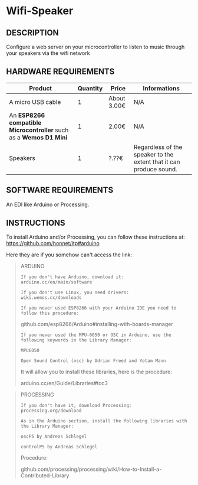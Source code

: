 # Wifi-Speaker
## DESCRIPTION
Configure a web server on your microcontroller to listen to music through your speakers via the wifi network


## HARDWARE REQUIREMENTS
Product | Quantity | Price | Informations
------- | -------- | ----- | ------------
A micro USB cable | 1 | About 3.00€ | N/A
An **ESP8266 compatible Microcontroller** such as a **Wemos D1 Mini** | 1 | 2.00€ | N/A
Speakers | 1 | ?.??€ | Regardless of the speaker to the extent that it can produce sound.


## SOFTWARE REQUIREMENTS
An EDI like Arduino or Processing.


## INSTRUCTIONS
To install Arduino and/or Processing, you can follow these instructions at: https://github.com/honnet/itp#arduino

Here they are if you somehow can't access the link:

> ARDUINO
> 
>     If you don't have Arduino, download it: arduino.cc/en/main/software
> 
>     If you don't use Linux, you need drivers: wiki.wemos.cc/downloads
> 
>     If you never used ESP8266 with your Arduino IDE you need to follow this procedure:
> 
> github.com/esp8266/Arduino#installing-with-boards-manager
> 
>     If you never used the MPU-6050 or OSC in Arduino, use the following keywords in the Library Manager:
> 
>     MPU6050
> 
>     Open Sound Control (osc) by Adrian Freed and Yotam Mann
> 
> It will allow you to install these libraries, here is the procedure:
> 
> arduino.cc/en/Guide/Libraries#toc3

> PROCESSING
> 
>     If you don't have it, download Processing: processing.org/download
> 
>     As in the Arduino section, install the following libraries with the Library Manager:
> 
>     oscP5 by Andreas Schlegel
> 
>     controlP5 by Andreas Schlegel
> 
> Procedure:
> 
> github.com/processing/processing/wiki/How-to-Install-a-Contributed-Library
